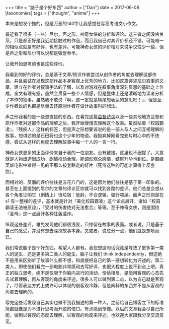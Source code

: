 +++
title = "脑子是个好东西"
author = ["Dan"]
date = 2017-06-08
[taxonomies]
tags = ["thought", "anime"]
+++

本来是想发个推的，但是万恶的140字让我感觉在写高考语文小作文。

<!-- more -->

最近看了很多（一些）尼尔，声之形，神奇女侠的分析和评论。这三者之间没啥关系，只是都正好是我近期接触过的作品，而且我自己对其评价都还不错。可能唯一的相似点就是有好评，也有差评。可能神奇女侠的评价相对来说争议性少一些，但是声之形和尼尔可以说都是毁誉参半。

让我开始思考的也是这些评价。

我看到的好的评价，总是基于文章/短评作者尝试从创作者的角度去理解这部作品，并且尝试在发现这部作品本身客观上优秀的地方。比如这篇评述[尼尔](http://www.gcores.com/articles/24698)叙事的文章，建立在作者对叙事手法的了解，以及对游戏在叙事角度深刻反思的基础之上作成，全文有理有据，虽然会贯穿一些个人情感，但是整体上还是清晰地为读者分析了本作的叙事。虽然我不敢说『啊，这一定就是横尾想表达的意思吧！』，但是至少作者说的也都是尽量去还原创作者在设计故事时的想法。

声之形我看的是一些更直接的东西。在看完这篇[监督访谈](http://www.anitama.cn/article/eced4af1f6048322)以及一些其他地方监督和原作作者对这部作品的理解之后，我开始慢慢去理解这个故事。虽然贴着『校园霸凌』，『残疾人』这样的标签，但是声之形想要诉说的是一部人与人之间互相理解的故事，想讲述的是石田将也这个少年的物语。我抛弃掉刚看完影片时心中的不快感，尝试从这样的角度去理解故事中每一个人的一言一行。

神奇女侠更多的正面评价来自于我的一位朋友。没有链接，这里也不细提了。大意就是人物塑造很成功，剧情推动合理，能调动观众感情，结尾升华也到位。是超级英雄电影中难得一见的不那么按套路走的好片（死侍这种的可能才算得上反套路）。

而相对的，反面的评价往往是五花八门的，这是因为他们往往是基于第一印象的。甚至在上面提到的尼尔的文章的评论区你就可以找到各路的差评。他们总是会想从各个角度证明它（剧情上）很垃圾：低龄，不合逻辑，强行喂屎。而声之形则是在 s1 有一整楼的差评，基本就是针对『美化校园霸凌』这个论点展开，诸如『校园霸凌无法被原谅』，『受过的伤害绝对无法愈合』等等。至于神奇女侠，则是围绕『圣母』这一点展开各种狂轰滥炸。

纵观这些差评，难免发现他们都很浅显，只停留在故事的表面。或者说，只是基于自己的感受，并没有想去深挖故事本身。又或者，说过分一点，他们就是想喷而已。

我们常说脑子是个好东西，希望人人都有。我在想这句话究竟是导致了更多第一类人的诞生，还是更多第二类人的诞生。脑子让我们 think independently，但这绝不是用来区别听了故事什么都不想，和直接把自己的第一感想转化为评述的。第二类人，即使他们看完一部电影非常感动去写好评，也很大程度上说不到点上吧。真正的独立思考，绝不是仅限于你脑内进行的活动，恰恰相反，是能用客观的心态先去试着理解，再从客观的角度来评述。很多人可以做到第二点，以为自己就是客观了。尽管表达方式上或许可以体现的很客观冷静，但是阐释的东西并不是从客观的角度去理解的。

写完这些话发现自己其实也做不到我描述的第一种人。之前给自己博客立下的标准简直就像是为不进行思考而开脱的借口。有点感到惭愧。以后的文章我会尽自己所能，做到以客观的态度去理解，以客观的角度来评述。也欢迎大家跟我分享交流意见。
